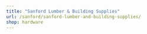 ```yaml
---
title: "Sanford Lumber & Building Supplies"
url: /sanford/sanford-lumber-and-building-supplies/
shop: hardware
---
```

